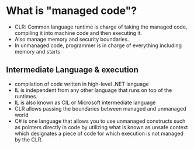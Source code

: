 # What is "managed code"?

- CLR: Common language runtime is charge of taking the managed code, compiling it into machine code and then executing it. 
- Also manage memory and security boundaries.
- In unmanaged code, programmer is in charge of everything including memory and starts

## Intermediate Language & execution
- compilation of code written in high-level .NET language
- IL is independent from any other language that runs on top of the runtimes. 
- IL is also known as CIL or Microsoft intermediate language
- CLR allows passing the boundaries between managed and unmanaged world 
- C# is one language that allows you to use unmanaged constructs such as pointers directly in code by utilizing what is known as unsafe context which designates a piece of code for which execution is not managed by the CLR.

